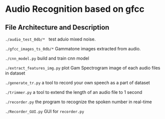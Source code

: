 # Audio Recognition based on gfcc

## File Architecture and Description
`./audio_test_0db/*`   test aduio mixed noise.

`./gfcc_images_ts_0db/*`   Gammatone images extracted from audio.

`./cnn_model.py`   build and train cnn model

`./extract_features_img.py`   plot Gam Spectrogram image of each audio files in dataset

`./generate_tr.py`   a tool to record your own speech as a part of dataset
 
 `./trimmer.py`   a tool to extend the length of an audio file to 1 second
 
 `./recorder.py`   the program to recognize the spoken number in real-time
 
 `./Recorder_GUI.py`   GUI for `recorder.py`
 
